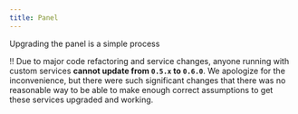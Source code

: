 ```yaml
---
title: Panel
---
```


Upgrading the panel is a simple process

!! Due to major code refactoring and service changes, anyone running with custom services **cannot update from `0.5.x` to `0.6.0`**. We apologize for the inconvenience, but there were such significant changes that there was no reasonable way to be able to make enough correct assumptions to get these services upgraded and working.